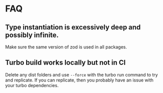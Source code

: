 # FAQ

## Type instantiation is excessively deep and possibly infinite.

Make sure the same version of zod is used in all packages.

## Turbo build works locally but not in CI

Delete any dist folders and use `--force` with the turbo run command to try and replicate. If you can replicate, then you probably have an issue with your turbo dependencies.
